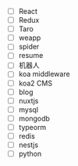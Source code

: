 - [ ] React
- [ ] Redux
- [ ] Taro
- [ ] weapp
- [ ] spider
- [ ] resume
- [ ] 机器人
- [ ] koa middleware
- [ ] koa2 CMS
- [ ] blog
- [ ] nuxtjs
- [ ] mysql
- [ ] mongodb
- [ ] typeorm
- [ ] redis
- [ ] nestjs
- [ ] python
